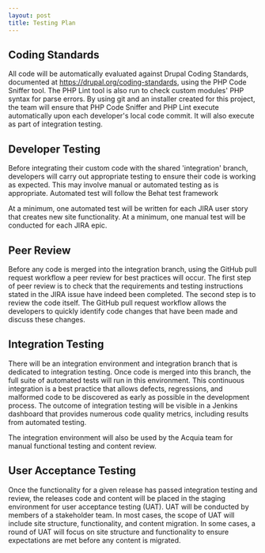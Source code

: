 ```yaml
---
layout: post
title: Testing Plan
---
```


## Coding Standards
All code will be automatically evaluated against Drupal Coding Standards, documented at https://drupal.org/coding-standards, using the PHP Code Sniffer tool.  The PHP Lint tool is also run to check custom modules' PHP syntax for parse errors.  By using git and an installer created for this project, the team will ensure that PHP Code Sniffer and PHP Lint execute automatically upon each developer's local code commit.  It will also execute as part of integration testing.

## Developer Testing
Before integrating their custom code with the shared 'integration' branch, developers will carry out appropriate testing to ensure their code is working as expected.  This may involve manual or automated testing as is appropriate.  Automated test will follow the Behat test framework

At a minimum, one automated test will be written for each JIRA user story that creates new site functionality.  At a minimum, one manual test will be conducted for each JIRA epic.

## Peer Review
Before any code is merged into the integration branch, using the GitHub pull request workflow a peer review for best practices will occur.  The first step of peer review is to check that the requirements and testing instructions stated in the JIRA issue have indeed been completed.  The second step is to review the code itself.  The GitHub pull request workflow allows the developers to quickly identify code changes that have been made and discuss these changes.

## Integration Testing
There will be an integration environment and integration branch that is dedicated to integration testing.   Once code is merged into this branch, the full suite of automated tests will run in this environment.  This continuous integration is a best practice that allows defects, regressions, and malformed code to be discovered as early as possible in the development process.  The outcome of integration testing will be visible in a Jenkins dashboard that provides numerous code quality metrics, including results from automated testing.

The integration environment will also be used by the Acquia team for manual functional testing and content review.

## User Acceptance Testing
Once the functionality for a given release has passed integration testing and review, the releases code and content will be placed in the staging environment for user acceptance testing (UAT).  UAT will be conducted by members of a stakeholder team.   In most cases, the scope of UAT will include site structure, functionality, and content migration.  In some cases, a round of UAT will focus on site structure and functionality to ensure expectations are met before any content is migrated.

